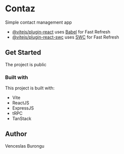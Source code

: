 # Contaz

Simple contact management app

- [@vitejs/plugin-react](https://github.com/vitejs/vite-plugin-react/blob/main/packages/plugin-react) uses [Babel](https://babeljs.io/) for Fast Refresh
- [@vitejs/plugin-react-swc](https://github.com/vitejs/vite-plugin-react/blob/main/packages/plugin-react-swc) uses [SWC](https://swc.rs/) for Fast Refresh

## Get Started

The project is public

### Built with

This project is built with:

- Vite
- ReactJS
- ExpressJS
- tRPC
- TanStack

## Author

Venceslas Burongu

